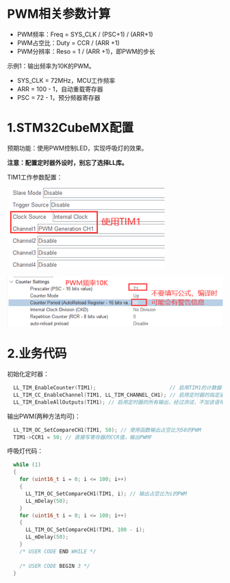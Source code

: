 # PWM相关参数计算

- PWM频率：Freq = SYS_CLK / (PSC+1) / (ARR+1)
- PWM占空比：Duty = CCR / (ARR +1) 
- PWM分辨率：Reso = 1 / (ARR +1)，即PWM的步长

示例1：输出频率为10K的PWM。

- SYS_CLK = 72MHz，MCU工作频率
- ARR = 100 - 1，自动重载寄存器
- PSC = 72 - 1，预分频器寄存器

# 1.STM32CubeMX配置

预期功能：使用PWM控制LED，实现呼吸灯的效果。

**注意：配置定时器外设时，别忘了选择LL库。**

TIM1工作参数配置：

![](../../1.figure/2.PWM/QQ截图20240121111329.png)

![](../../1.figure/2.PWM/QQ截图20240121114315.png)

# 2.业务代码

初始化定时器：

```c
  LL_TIM_EnableCounter(TIM1);                        // 启用TIM1的计数器
  LL_TIM_CC_EnableChannel(TIM1, LL_TIM_CHANNEL_CH1); // 启用定时器的指定通道
  LL_TIM_EnableAllOutputs(TIM1); // 启用定时器的所有输出，经过测试，不加该语句无法输出PWM
```

输出PWM(两种方法均可)：

```c
  LL_TIM_OC_SetCompareCH1(TIM1, 50); // 使用函数输出占空比为50的PWM
  TIM1->CCR1 = 50; // 直接写寄存器的CCR值，输出PWMF
```

呼吸灯代码：

```c
  while (1)
  {
    for (uint16_t i = 0; i <= 100; i++)
    {
      LL_TIM_OC_SetCompareCH1(TIM1, i); // 输出占空比为i的PWM
      LL_mDelay(50);
    }
    for (uint16_t i = 0; i <= 100; i++)
    {
      LL_TIM_OC_SetCompareCH1(TIM1, 100 - i);
      LL_mDelay(50);
    }
    /* USER CODE END WHILE */

    /* USER CODE BEGIN 3 */
  }
```

